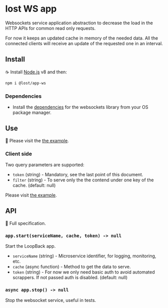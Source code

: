 # lost WS app

Websockets service application abstraction to decrease the load in the HTTP APIs for common read only requests.

For now it keeps an updated cache in memory of the needed data. All the connected clients will receive an update of the requested one in an interval.

## Install

:coffee: Install [Node.js](https://nodejs.org/download) v8 and then:

```sh
npm i @lost/app-ws
```

### Dependencies

* Install the [dependencies](https://github.com/uNetworking/bindings/tree/master/nodejs#installation) for the websockets library from your OS package manager.

## Use

:pencil: Please visit the [the example](../../example/ws.js).

### Client side

Two query parameters are supported:

* `token` (string) - Mandatory, see the last point of this document.
* `filter` (string) - To serve only the the contend under one key of the cache. (default: null)

Please visit [the example](../../example/ws.html).

## API

:eyes: Full specification.

### `app.start(serviceName, cache, token) -> null`

Start the LoopBack app.

* `serviceName` (string) - Microservice identifier, for logging, monitoring, etc.
* `cache` (async function) - Method to get the data to serve.
* `token` (string) - For now we only need basic auth to avoid automated scrappers. If not passed auth is disabled. (default: null)

### `async app.stop() -> null`

Stop the websocket service, useful in tests.
